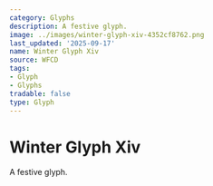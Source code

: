 ```yaml
---
category: Glyphs
description: A festive glyph.
image: ../images/winter-glyph-xiv-4352cf8762.png
last_updated: '2025-09-17'
name: Winter Glyph Xiv
source: WFCD
tags:
- Glyph
- Glyphs
tradable: false
type: Glyph
---
```


# Winter Glyph Xiv

A festive glyph.

